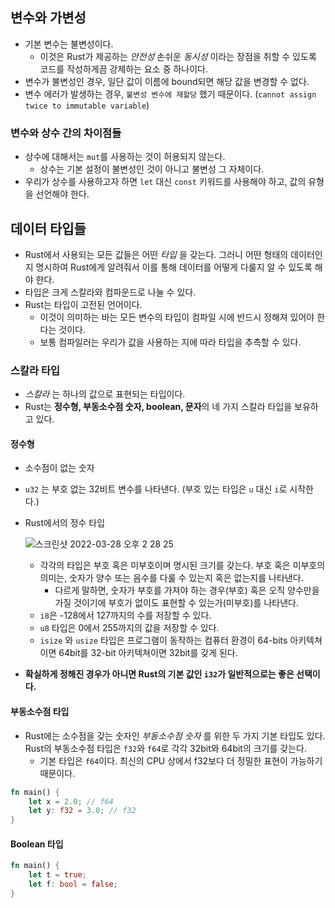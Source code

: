 ## 변수와 가변성

- 기본 변수는 불변성이다.
    - 이것은 Rust가 제공하는 _안전성_ 손쉬운 _동시성_ 이라는 장점을 취할 수 있도록 코드를 작성하게끔 강제하는 요소 중 하나이다.
- 변수가 불변성인 경우, 일단 값이 이름에 bound되면 해당 값을 변경할 수 없다.
- 변수 에러가 발생하는 경우, `불변성 변수에 재할당` 했기 때문이다. (`cannot assign twice to immutable variable`)

### 변수와 상수 간의 차이점들
- 상수에 대해서는 `mut`를 사용하는 것이 허용되지 않는다.
    - 상수는 기본 설정이 불변성인 것이 아니고 불변성 그 자체이다.
- 우리가 상수를 사용하고자 하면 `let` 대신 `const` 키워드를 사용해야 하고, 값의 유형을 선언해야 한다.

## 데이터 타입들
- Rust에서 사용되는 모든 값들은 어떤 _타입_ 을 갖는다. 그러니 어떤 형태의 데이터인지 명시하여 Rust에게 알려줘서 이를 통해 데이터를 어떻게 다룰지 알 수 있도록 해야 한다.
- 타입은 크게 스칼라와 컴파운드로 나눌 수 있다.
- Rust는 타입이 고전된 언어이다.
    - 이것이 의미하는 바는 모든 변수의 타입이 컴파일 시에 반드시 정해져 있어야 한다는 것이다.
    - 보통 컴파일러는 우리가 값을 사용하는 지에 따라 타입을 추측할 수 있다. 

### 스칼라 타입
- _스칼라_ 는 하나의 값으로 표현되는 타입이다.
- Rust는 **정수형, 부동소수점 숫자, boolean, 문자**의 네 가지 스칼라 타입을 보유하고 있다.

#### 정수형
- 소수점이 없는 숫자
- `u32` 는 부호 없는 32비트 변수를 나타낸다. (부호 있는 타입은 `u` 대신 `i`로 시작한다.)
- Rust에서의 정수 타입

    ![스크린샷 2022-03-28 오후 2 28 25](https://user-images.githubusercontent.com/73830753/160332094-a85920e6-4206-4c28-a713-6dc63e323f72.png)
    - 각각의 타입은 부호 혹은 미부호이며 명시된 크기를 갖는다. 부호 혹은 미부호의 의미는, 숫자가 양수 또는 음수를 다룰 수 있는지 혹은 없는지를 나타낸다.
        - 다르게 말하면, 숫자가 부호를 가져야 하는 경우(부호) 혹은 오직 양수만을 가질 것이기에 부호가 없이도 표현할 수 있는가(미부호)를 나타낸다.
    - `i8`은 -128에서 127까지의 수를 저장할 수 있다.
    - `u8` 타입은 0에서 255까지의 값을 저장할 수 있다.
    - `isize` 와 `usize` 타입은 프로그램이 동작하는 컴퓨터 환경이 64-bits 아키텍쳐이면 64bit를 32-bit 아키텍쳐이면 32bit를 갖게 된다.
- **확실하게 정해진 경우가 아니면 Rust의 기본 값인 `i32`가 일반적으로는 좋은 선택이다.**

#### 부동소수점 타입
- Rust에는 소수점을 갖는 숫자인 _부동소수점 숫자_ 를 위한 두 가지 기본 타입도 있다. Rust의 부동소수점 타입은 `f32`와 `f64`로 각각 32bit와 64bit의 크기를 갖는다.
    - 기본 타입은 `f64`이다. 최신의 CPU 상에서 f32보다 더 정밀한 표현이 가능하기 때문이다.

```rust
fn main() {
    let x = 2.0; // f64
    let y: f32 = 3.0; // f32
} 
```

#### Boolean 타입
```rust
fn main() {
    let t = true;
    let f: bool = false;
}
```
